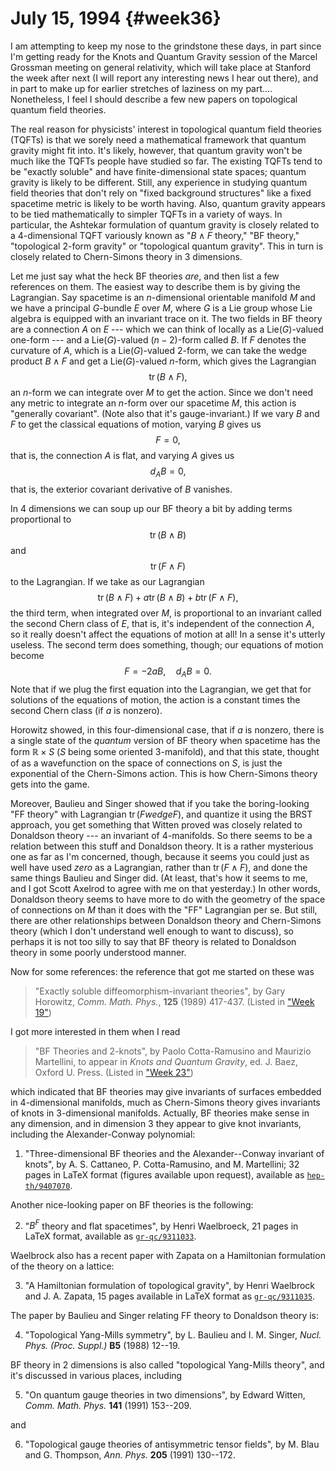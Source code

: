 # July 15, 1994 {#week36}

I am attempting to keep my nose to the grindstone these days, in part
since I'm getting ready for the Knots and Quantum Gravity session of
the Marcel Grossman meeting on general relativity, which will take place
at Stanford the week after next (I will report any interesting news I
hear out there), and in part to make up for earlier stretches of
laziness on my part.... Nonetheless, I feel I should describe a few new
papers on topological quantum field theories.

The real reason for physicists' interest in topological quantum field
theories (TQFTs) is that we sorely need a mathematical framework that
quantum gravity might fit into. It's likely, however, that quantum
gravity won't be much like the TQFTs people have studied so far. The
existing TQFTs tend to be "exactly soluble" and have
finite-dimensional state spaces; quantum gravity is likely to be
different. Still, any experience in studying quantum field theories that
don't rely on "fixed background structures" like a fixed spacetime
metric is likely to be worth having. Also, quantum gravity appears to be
tied mathematically to simpler TQFTs in a variety of ways. In
particular, the Ashtekar formulation of quantum gravity is closely
related to a 4-dimensional TQFT variously known as "$B \wedge F$ theory,"
"BF theory," "topological 2-form gravity" or "topological quantum
gravity". This in turn is closely related to Chern-Simons theory in 3
dimensions.

Let me just say what the heck BF theories *are*, and then list a few
references on them. The easiest way to describe them is by giving the
Lagrangian. Say spacetime is an $n$-dimensional orientable manifold $M$ and
we have a principal $G$-bundle $E$ over $M$, where $G$ is a Lie group whose Lie
algebra is equipped with an invariant trace on it. The two fields in BF
theory are a connection $A$ on $E$ --- which we can think of locally as a
$\mathrm{Lie}(G)$-valued one-form --- and a $\mathrm{Lie}(G)$-valued $(n-2)$-form called $B$. If
$F$ denotes the curvature of $A$, which is a $\mathrm{Lie}(G)$-valued 2-form, we can
take the wedge product $B\wedge F$ and get a $\mathrm{Lie}(G)$-valued $n$-form, which
gives the Lagrangian
$$\operatorname{tr}(B \wedge F),$$
an $n$-form we can integrate over $M$ to get the action. Since we don't
need any metric to integrate an $n$-form over our spacetime $M$, this action
is "generally covariant". (Note also that it's gauge-invariant.) If
we vary $B$ and $F$ to get the classical equations of motion, varying $B$
gives us
$$F = 0,$$
that is, the connection $A$ is flat, and varying $A$ gives us
$$d_A B = 0,$$
that is, the exterior covariant derivative of $B$ vanishes.

In 4 dimensions we can soup up our BF theory a bit by adding terms
proportional to
$$\operatorname{tr}(B \wedge B)$$
and
$$\operatorname{tr}(F \wedge F)$$
to the Lagrangian. If we take as our Lagrangian
$$\operatorname{tr}(B \wedge F) + a \operatorname{tr}(B \wedge B) + b \operatorname{tr}(F \wedge F),$$
the third term, when integrated over $M$, is proportional to an invariant
called the second Chern class of $E$, that is, it's independent of the
connection $A$, so it really doesn't affect the equations of motion at
all! In a sense it's utterly useless. The second term does something,
though; our equations of motion become
$$F = -2aB, \quad d_A B = 0.$$
Note that if we plug the first equation into the Lagrangian, we get that
for solutions of the equations of motion, the action is a constant times
the second Chern class (if $a$ is nonzero).

Horowitz showed, in this four-dimensional case, that if $a$ is nonzero,
there is a single state of the *quantum* version of BF theory when
spacetime has the form $\mathbb{R} \times S$ ($S$ being some oriented 3-manifold), and
that this state, thought of as a wavefunction on the space of
connections on $S$, is just the exponential of the Chern-Simons action.
This is how Chern-Simons theory gets into the game.

Moreover, Baulieu and Singer showed that if you take the boring-looking
"FF theory" with Lagrangian $\operatorname{tr}(F wedge F)$, and quantize it using the
BRST approach, you get something that Witten proved was closely related
to Donaldson theory --- an invariant of 4-manifolds. So there seems to
be a relation between this stuff and Donaldson theory. It is a rather
mysterious one as far as I'm concerned, though, because it seems you
could just as well have used *zero* as a Lagrangian, rather than $\operatorname{tr}(F \wedge F)$, and done the same things Baulieu and Singer did. (At least,
that's how it seems to me, and I got Scott Axelrod to agree with me on
that yesterday.) In other words, Donaldson theory seems to have more to
do with the geometry of the space of connections on $M$ than it does with
the "FF" Lagrangian per se. But still, there are other relationships
between Donaldson theory and Chern-Simons theory (which I don't
understand well enough to want to discuss), so perhaps it is not too
silly to say that BF theory is related to Donaldson theory in some
poorly understood manner.

Now for some references: the reference that got me started on these was

> "Exactly soluble diffeomorphism-invariant theories", by Gary Horowitz, _Comm. Math. Phys._, **125** (1989) 417-437. (Listed in ["Week 19"](#week19))

I got more interested in them when I read

> "BF Theories and 2-knots", by Paolo Cotta-Ramusino and Maurizio Martellini, to appear in _Knots and Quantum Gravity_, ed. J. Baez, Oxford U. Press. (Listed in ["Week 23"](#week23))

which indicated that BF theories may give invariants of surfaces
embedded in 4-dimensional manifolds, much as Chern-Simons theory gives
invariants of knots in 3-dimensional manifolds. Actually, BF theories
make sense in any dimension, and in dimension 3 they appear to give knot
invariants, including the Alexander-Conway polynomial:

1) "Three-dimensional BF theories and the Alexander--Conway invariant
of knots", by A. S. Cattaneo, P. Cotta-Ramusino, and M. Martellini; 32
pages in LaTeX format (figures available upon request), available as
[`hep-th/9407070`](http://xxx.lanl.gov/ps/hep-th/9407070).

Another nice-looking paper on BF theories is the following:

2) "$B^F$ theory and flat spacetimes", by Henri Waelbroeck, 21 pages in
LaTeX format, available as [`gr-qc/9311033`](http://xxx.lanl.gov/ps/gr-qc/9311033).

Waelbrock also has a recent paper with Zapata on a Hamiltonian
formulation of the theory on a lattice:

3) "A Hamiltonian formulation of topological gravity", by Henri Waelbrock
and J. A. Zapata, 15 pages available in LaTeX format as [`gr-qc/9311035`](http://xxx.lanl.gov/ps/gr-qc/9311035).

The paper by Baulieu and Singer relating FF theory to Donaldson theory
is:

4) "Topological Yang-Mills symmetry", by L. Baulieu and I. M. Singer, _Nucl. Phys. (Proc. Suppl.)_ **B5** (1988) 12--19.

BF theory in 2 dimensions is also called "topological Yang-Mills
theory", and it's discussed in various places, including

5) "On quantum gauge theories in two dimensions", by Edward Witten, _Comm. Math. Phys._ **141** (1991) 153--209.

and

6) "Topological gauge theories of antisymmetric tensor fields", by M. Blau and G. Thompson, _Ann. Phys._ **205** (1991) 130--172.

